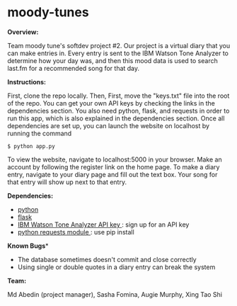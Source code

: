 # moody-tunes

**Overview:**

Team moody tune's softdev project #2. Our project is a virtual diary that you can make entries in. Every entry is sent to the IBM Watson Tone Analyzer to determine how your day was, and then this mood data is used to search last.fm for a recommended song for that day.


**Instructions:**

First, clone the repo locally. Then, First, move the "keys.txt" file into the root of the repo. You can get your own API keys by checking the links in the dependencies section. You also need python, flask, and requests in order to run this app, which is also explained in the dependencies section. Once all dependencies are set up, you can  launch the website on localhost by running the command

```
$ python app.py
```

To view the website, navigate to localhost:5000 in your browser. Make an account by following the register link on the home page. To make a diary entry, navigate to your diary page and fill out the text box. Your song for that entry will show up next to that entry.


**Dependencies:**
- <a href = "https://www.python.org/downloads/"> python </a>
- <a href = "http://flask.pocoo.org/docs/0.12/installation/"> flask </a>
- <a href = "https://console.bluemix.net/registration/?target=%2Fdeveloper%2Fwatson%2Fcreate-project%3Fservices%3Dtone_analyzer%26hideTours%3Dtrue&cm_mmc%3DOSocial_Tumblr-_-Watson%2BCore_Watson%2BCore%2B-%2BPlatform-_-WW_WW-_-wdc-ref%26cm_mmc%3DOSocial_Tumblr-_-Watson%2BCore_Watson%2BCore%2B-%2BPlatform-_-WW_WW-_-wdc-ref%26cm_mmca1%3D000000OF%26cm_mmca2%3D10000409&cm_mc_uid=41516314672015106846304&cm_mc_sid_50200000=1511376254&cm_mc_sid_52640000=1511376254"> IBM Watson Tone Analyzer API key </a>: sign up for an API key
- <a href = "http://docs.python-requests.org/en/master/user/install/"> python requests module </a>: use pip install
  

**Known Bugs***
- The database sometimes doesn't commit and close correctly
- Using single or double quotes in a diary entry can break the system

**Team:**

Md Abedin (project manager), Sasha Fomina, Augie Murphy, Xing Tao Shi
